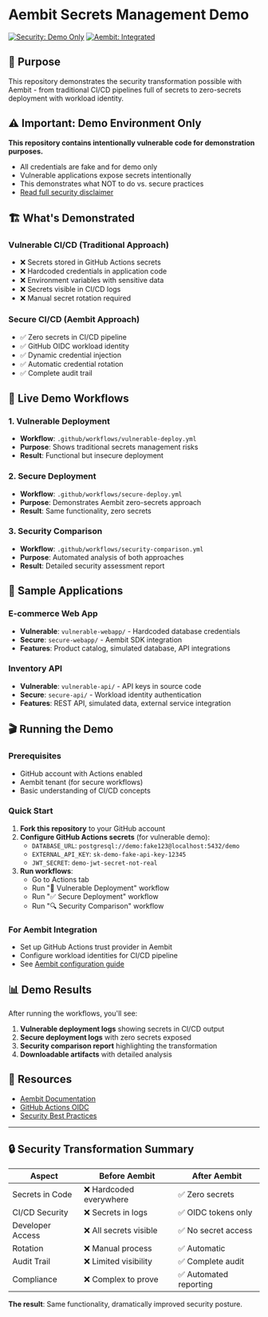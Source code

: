 # Aembit Secrets Management Demo

[![Security: Demo Only](https://img.shields.io/badge/Security-Demo%20Only-red)](SECURITY_DISCLAIMER.md)
[![Aembit: Integrated](https://img.shields.io/badge/Aembit-Integrated-green)](https://aembit.io)

## 🎯 Purpose

This repository demonstrates the security transformation possible with Aembit - from traditional CI/CD pipelines full of secrets to zero-secrets deployment with workload identity.

## ⚠️ Important: Demo Environment Only

**This repository contains intentionally vulnerable code for demonstration purposes.**
- All credentials are fake and for demo only
- Vulnerable applications expose secrets intentionally  
- This demonstrates what NOT to do vs. secure practices
- [Read full security disclaimer](SECURITY_DISCLAIMER.md)

## 🏗️ What's Demonstrated

### Vulnerable CI/CD (Traditional Approach)
- ❌ Secrets stored in GitHub Actions secrets
- ❌ Hardcoded credentials in application code
- ❌ Environment variables with sensitive data
- ❌ Secrets visible in CI/CD logs
- ❌ Manual secret rotation required

### Secure CI/CD (Aembit Approach)  
- ✅ Zero secrets in CI/CD pipeline
- ✅ GitHub OIDC workload identity
- ✅ Dynamic credential injection
- ✅ Automatic credential rotation
- ✅ Complete audit trail

## 🚀 Live Demo Workflows

### 1. Vulnerable Deployment
- **Workflow**: `.github/workflows/vulnerable-deploy.yml`
- **Purpose**: Shows traditional secrets management risks
- **Result**: Functional but insecure deployment

### 2. Secure Deployment  
- **Workflow**: `.github/workflows/secure-deploy.yml`
- **Purpose**: Demonstrates Aembit zero-secrets approach
- **Result**: Same functionality, zero secrets

### 3. Security Comparison
- **Workflow**: `.github/workflows/security-comparison.yml`
- **Purpose**: Automated analysis of both approaches
- **Result**: Detailed security assessment report

## 📱 Sample Applications

### E-commerce Web App
- **Vulnerable**: `vulnerable-webapp/` - Hardcoded database credentials
- **Secure**: `secure-webapp/` - Aembit SDK integration
- **Features**: Product catalog, simulated database, API integrations

### Inventory API
- **Vulnerable**: `vulnerable-api/` - API keys in source code  
- **Secure**: `secure-api/` - Workload identity authentication
- **Features**: REST API, simulated data, external service integration

## 🎬 Running the Demo

### Prerequisites
- GitHub account with Actions enabled
- Aembit tenant (for secure workflows)
- Basic understanding of CI/CD concepts

### Quick Start
1. **Fork this repository** to your GitHub account
2. **Configure GitHub Actions secrets** (for vulnerable demo):
   - `DATABASE_URL`: `postgresql://demo:fake123@localhost:5432/demo`
   - `EXTERNAL_API_KEY`: `sk-demo-fake-api-key-12345`  
   - `JWT_SECRET`: `demo-jwt-secret-not-real`
3. **Run workflows**:
   - Go to Actions tab
   - Run "🚨 Vulnerable Deployment" workflow
   - Run "✅ Secure Deployment" workflow
   - Run "🔍 Security Comparison" workflow

### For Aembit Integration
- Set up GitHub Actions trust provider in Aembit
- Configure workload identities for CI/CD pipeline
- See [Aembit configuration guide](docs/aembit-setup.md)

## 📊 Demo Results

After running the workflows, you'll see:

1. **Vulnerable deployment logs** showing secrets in CI/CD output
2. **Secure deployment logs** with zero secrets exposed
3. **Security comparison report** highlighting the transformation
4. **Downloadable artifacts** with detailed analysis

## 🔗 Resources

- [Aembit Documentation](https://docs.aembit.io)
- [GitHub Actions OIDC](https://docs.github.com/en/actions/deployment/security-hardening-your-deployments/about-security-hardening-with-openid-connect)
- [Security Best Practices](docs/security-best-practices.md)



---

## 🔒 Security Transformation Summary

| Aspect | Before Aembit | After Aembit |
|--------|---------------|--------------|
| Secrets in Code | ❌ Hardcoded everywhere | ✅ Zero secrets |
| CI/CD Security | ❌ Secrets in logs | ✅ OIDC tokens only |
| Developer Access | ❌ All secrets visible | ✅ No secret access |
| Rotation | ❌ Manual process | ✅ Automatic |
| Audit Trail | ❌ Limited visibility | ✅ Complete audit |
| Compliance | ❌ Complex to prove | ✅ Automated reporting |

**The result**: Same functionality, dramatically improved security posture.
